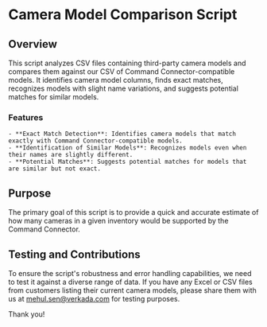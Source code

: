 # Camera Model Comparison Script

## Overview

This script analyzes CSV files containing third-party camera models and compares them against our CSV of Command Connector-compatible models. It identifies camera model columns, finds exact matches, recognizes models with slight name variations, and suggests potential matches for similar models.

### Features

    - **Exact Match Detection**: Identifies camera models that match exactly with Command Connector-compatible models.
    - **Identification of Similar Models**: Recognizes models even when their names are slightly different.
    - **Potential Matches**: Suggests potential matches for models that are similar but not exact.

## Purpose

The primary goal of this script is to provide a quick and accurate estimate of how many cameras in a given inventory would be supported by the Command Connector.

## Testing and Contributions

To ensure the script's robustness and error handling capabilities, we need to test it against a diverse range of data. If you have any Excel or CSV files from customers listing their current camera models, please share them with us at <mehul.sen@verkada.com> for testing purposes.

Thank you!
